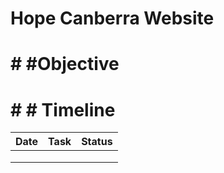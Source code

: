 # Hope Canberra Website




# # #Objective




# # # Timeline

| Date | Task | Status |
|------|------|--------|
|      |      |        |
|      |      |        |
|      |      |        |
